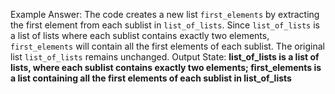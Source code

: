 Example Answer:
The code creates a new list `first_elements` by extracting the first element from each sublist in `list_of_lists`. Since `list_of_lists` is a list of lists where each sublist contains exactly two elements, `first_elements` will contain all the first elements of each sublist. The original list `list_of_lists` remains unchanged.
Output State: **list_of_lists is a list of lists, where each sublist contains exactly two elements; first_elements is a list containing all the first elements of each sublist in list_of_lists**